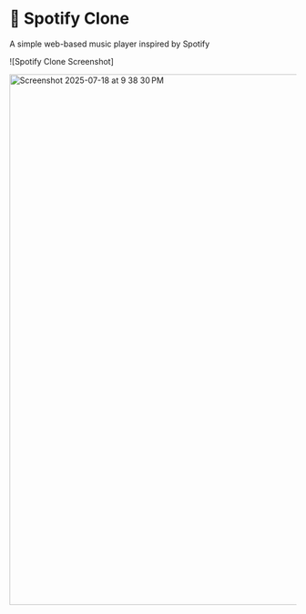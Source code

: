 # 🎵 Spotify Clone

A simple web-based music player inspired by Spotify


![Spotify Clone Screenshot]



<img width="1440" height="932" alt="Screenshot 2025-07-18 at 9 38 30 PM" src="https://github.com/user-attachments/assets/eb3fb871-6c57-4e49-978d-e1e9c531a540" />
